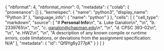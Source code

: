 {
  "nbformat": 4,
  "nbformat_minor": 0,
  "metadata": {
    "colab": {
      "provenance": []
    },
    "kernelspec": {
      "name": "python3",
      "display_name": "Python 3"
    },
    "language_info": {
      "name": "python"
    }
  },
  "cells": [
    {
      "cell_type": "markdown",
      "source": [
        "# **Personal Info**\n",
        "a. Luke Ganalon\n",
        "\n",
        "b. 2339765\n",
        "\n",
        "c. ganalon@chapman.edu\n",
        "\n",
        "d. CPSC 393-02\n",
        "\n",
        "e. HW2\n",
        "\n",
        "A description of any known compile or runtime errors, code limitations, or deviations from the assignment specification: N/A"
      ],
      "metadata": {
        "id": "Qf9Yg6y277pK"
      }
    }
  ]
}